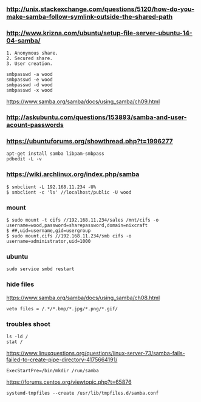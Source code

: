 
### http://unix.stackexchange.com/questions/5120/how-do-you-make-samba-follow-symlink-outside-the-shared-path
### http://www.krizna.com/ubuntu/setup-file-server-ubuntu-14-04-samba/

    1. Anonymous share.
    2. Secured share.
    3. User creation.

    smbpasswd -a wood
    smbpasswd -e wood
    smbpasswd -d wood
    smbpasswd -x wood

https://www.samba.org/samba/docs/using_samba/ch09.html

### http://askubuntu.com/questions/153893/samba-and-user-acount-passwords
### https://ubuntuforums.org/showthread.php?t=1996277

    apt-get install samba libpam-smbpass
    pdbedit -L -v

### https://wiki.archlinux.org/index.php/samba

    $ smbclient -L 192.168.11.234 -U%
    $ smbclient -c 'ls' //localhost/public -U wood

### mount

    $ sudo mount -t cifs //192.168.11.234/sales /mnt/cifs -o username=wood,password=sharepassword,domain=nixcraft
    $ ##,uid=username,gid=usergroup
    $ sudo mount.cifs //192.168.11.234/smb cifs -o username=administrator,uid=1000

### ubuntu

    sudo service smbd restart

### hide files

https://www.samba.org/samba/docs/using_samba/ch08.html

    veto files = /.*/*.bmp/*.jpg/*.png/*.gif/



### troubles shoot

    ls -ld /
    stat /

https://www.linuxquestions.org/questions/linux-server-73/samba-fails-failed-to-create-pipe-directory-4175664191/

    ExecStartPre=/bin/mkdir /run/samba


https://forums.centos.org/viewtopic.php?t=65876

    systemd-tmpfiles --create /usr/lib/tmpfiles.d/samba.conf

